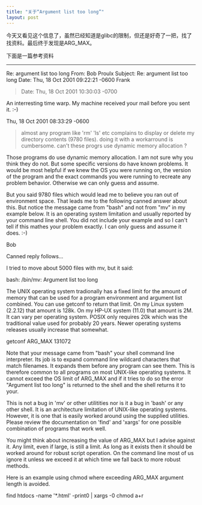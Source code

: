 ```yaml
---
title: "关于“Argument list too long”"
layout: post
---
```


今天又看见这个信息了，虽然已经知道是glibc的限制，但还是好奇了一把，找了找资料。最后终于发现是ARG_MAX。

<!-- more -->
下面是一篇参考资料

----------------------------------------------------------------------------
Re: argument list too long
From: Bob Proulx Subject: Re: argument list too long Date: Thu, 18 Oct 2001 09:22:21 -0600
Frank

> Date: Thu, 18 Oct 2001 10:30:03 -0700

An interresting time warp. My machine received your mail before you
sent it. :-)

Thu, 18 Oct 2001 08:33:29 -0600

> almost any program like 'rm' 'ls' etc complains to display
> or delete my directory contents (9780 files). doing it
> with a workarround is cumbersome. can't these progrs use dynamic
> memory allocation ?

Those programs do use dynamic memory allocation. I am not sure why
you think they do not. But some specific versions do have known
problems. It would be most helpful if we knew the OS you were running
on, the version of the program and the exact commands you were running
to recreate any problem behavior. Otherwise we can only guess and
ass*u*me.

But you said 9780 files which would lead me to believe you ran out of
environment space. That leads me to the following canned answer about
this. But notice the message came from "bash" and not from "mv" in my
example below. It is an operating system limitation and usually
reported by your command line shell. You did not include your example
and so I can't tell if this mathes your problem exactly. I can only
guess and assume it does. :-)

Bob


Canned reply follows...

I tried to move about 5000 files with mv, but it said:

bash: /bin/mv: Argument list too long

The UNIX operating system tradionally has a fixed limit for the amount
of memory that can be used for a program environment and argument list
combined. You can use getconf to return that limit. On my Linux system
(2.2.12) that amount is 128k. On my HP-UX system (11.0) that amount is
2M. It can vary per operating system. POSIX only requires 20k which
was the traditional value used for probably 20 years. Newer operating
systems releases usually increase that somewhat.

getconf ARG_MAX
131072

Note that your message came from "bash" your shell command line
interpreter. Its job is to expand command line wildcard characters
that match filenames. It expands them before any program can see
them. This is therefore common to all programs on most UNIX-like
operating systems. It cannot exceed the OS limit of ARG_MAX and if it
tries to do so the error "Argument list too long" is returned to the
shell and the shell returns it to your.

This is not a bug in 'mv' or other utilitities nor is it a bug in 'bash'
or any other shell. It is an architecture limitation of UNIX-like
operating systems. However, it is one that is easily worked around
using the supplied utilities. Please review the documentation on 'find'
and 'xargs' for one possible combination of programs that work well.

You might think about increasing the value of ARG_MAX but I advise
against it. Any limit, even if large, is still a limit. As long as it
exists then it should be worked around for robust script operation. On
the command line most of us ignore it unless we exceed it at which time
we fall back to more robust methods.

Here is an example using chmod where exceeding ARG_MAX argument length
is avoided.

find htdocs -name '*.html' -print0 | xargs -0 chmod a+r
